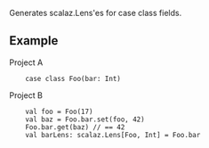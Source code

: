 Generates scalaz.Lens'es for case class fields.

Example
-------

Project A

        case class Foo(bar: Int)

Project B

        val foo = Foo(17)
        val baz = Foo.bar.set(foo, 42)
        Foo.bar.get(baz) // == 42
        val barLens: scalaz.Lens[Foo, Int] = Foo.bar
